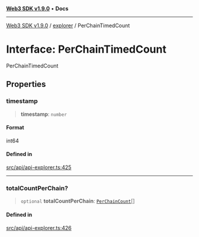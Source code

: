 [**Web3 SDK v1.9.0**](../../../README.md) • **Docs**

***

[Web3 SDK v1.9.0](../../../globals.md) / [explorer](../README.md) / PerChainTimedCount

# Interface: PerChainTimedCount

PerChainTimedCount

## Properties

### timestamp

> **timestamp**: `number`

#### Format

int64

#### Defined in

[src/api/api-explorer.ts:425](https://github.com/Mystic-Nayy/alephium-web3/blob/c1afd789a197ce5fe21f08c2965942090157c33d/packages/web3/src/api/api-explorer.ts#L425)

***

### totalCountPerChain?

> `optional` **totalCountPerChain**: [`PerChainCount`](PerChainCount.md)[]

#### Defined in

[src/api/api-explorer.ts:426](https://github.com/Mystic-Nayy/alephium-web3/blob/c1afd789a197ce5fe21f08c2965942090157c33d/packages/web3/src/api/api-explorer.ts#L426)
